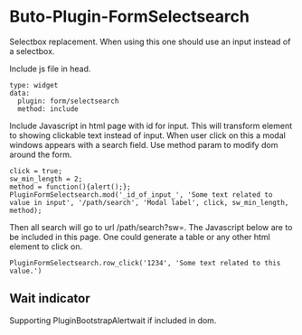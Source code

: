 # Buto-Plugin-FormSelectsearch
Selectbox replacement. When using this one should use an input instead of a selectbox.

Include js file in head.

```
type: widget
data:
  plugin: form/selectsearch
  method: include
```

Include Javascript in html page with id for input. This will transform element to showing clickable text instead of input. When user click on this a modal windows appears with a search field.
Use method param to modify dom around the form.
```
click = true;
sw_min_length = 2;
method = function(){alert();};
PluginFormSelectsearch.mod('_id_of_input_', 'Some text related to value in input', '/path/search', 'Modal label', click, sw_min_length, method);
```


Then all search will go to url /path/search?sw=. The Javascript below are to be included in this page. One could generate a table or any other html element to click on.

```
PluginFormSelectsearch.row_click('1234', 'Some text related to this value.')
```

## Wait indicator
Supporting PluginBootstrapAlertwait if included in dom.